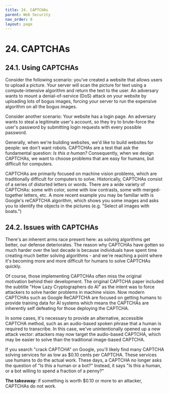 ```yaml
---
title: 24. CAPTCHAs
parent: Web Security
nav_order: 8
layout: page
---
```


# 24. CAPTCHAs

## 24.1. Using CAPTCHAs

Consider the following scenario: you've created a website that allows users to upload a picture. Your server will scan the picture for text using a compute-intensive algorithm and return the text to the user. An adversary wants to mount a denial-of-service (DoS) attack on your website by uploading lots of bogus images, forcing your server to run the expensive algorithm on all the bogus images.

Consider another scenario: Your website has a login page. An adversary wants to steal a legitimate user's account, so they try to brute-force the user's password by submitting login requests with every possible password.

Generally, when we're building websites, we'd like to build websites for people: we don't want robots. CAPTCHAs are a test that ask the fundamental question: _Is this a human?_ Consequently, when we design CAPTCHAs, we want to choose problems that are easy for humans, but difficult for computers.

CAPTCHAs are primarily focused on machine vision problems, which are traditionally difficult for computers to solve. Historically, CAPTCHAs consist of a series of distorted letters or words. There are a wide variety of CAPTCHAs: some with color, some with low contrasts, some with merged-together letters, etc. A more recent example you may be familiar with is Google's reCAPTCHA algorithm, which shows you some images and asks you to identify the objects in the pictures (e.g. "Select all images with boats.")

## 24.2. Issues with CAPTCHAs

There's an inherent arms race present here: as solving algorithms get better, our defense deteriorates. The reason why CAPTCHAs have gotten so much harder over the last decade is because individuals have spent time creating much better solving algorithms - and we're reaching a point where it's becoming more and more difficult for humans to solve CAPTCHAs quickly.

Of course, those implementing CAPTCHAs often miss the original motivation behind their development. The original CAPTCHA paper included the subtitle \"How Lazy Cryptographers do AI\" as the intent was to force attackers to solve harder problems in machine vision. Now modern CAPTCHAs such as Google ReCAPTCHA are focused on getting humans to provide training data for AI systems which means the CAPTCHAs are inherently self defeating for those deploying the CAPTCHA.

In some cases, it's necessary to provide an alternative, accessible CAPTCHA method, such as an audio-based spoken phrase that a human is required to transcribe. In this case, we've unintentionally opened up a new attack vector: attackers may now target the audio-based CAPTCHA, which may be easier to solve than the traditional image-based CAPTCHA.

If you search "crack CAPTCHA" on Google, you'll likely find many CAPTCHA solving services for as low as $0.10 cents per CAPTCHA. These services use humans to do the actual work. These days, a CAPTCHA no longer asks the question of \"Is this a human or a bot?\" Instead, it says \"Is this a human, or a bot willing to spend a fraction of a penny?\"

**The takeaway**: if something is worth $0.10 or more to an attacker, CAPTCHAs do not work.
